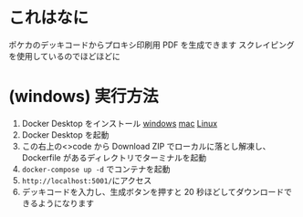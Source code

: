 # これはなに

ポケカのデッキコードからプロキシ印刷用 PDF を生成できます
スクレイピングを使用しているのでほどほどに

# (windows) 実行方法

1. Docker Desktop をインストール [windows](https://docs.docker.com/desktop/install/windows-install/) [mac](https://docs.docker.com/desktop/install/mac-install/) [Linux](https://docs.docker.com/desktop/install/linux-install/)
2. Docker Desktop を起動
3. この右上の<>code から Download ZIP でローカルに落とし解凍し、Dockerfile があるディレクトリでターミナルを起動
4. `docker-compose up -d` でコンテナを起動
5. `http://localhost:5001/`にアクセス
6. デッキコードを入力し、生成ボタンを押すと 20 秒ほどしてダウンロードできるようになります
